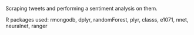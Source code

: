 Scraping tweets and performing a sentiment analysis on them.

R packages used: rmongodb, dplyr, randomForest, plyr, classs, e1071, nnet, neuralnet, ranger
